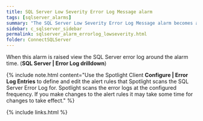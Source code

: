 ```yaml
---
title: ﻿SQL Server Low Severity Error Log Message alarm
tags: [sqlserver_alarms]
summary: "The SQL Server Low Severity Error Log Message alarm becomes active when Spotlight Enterprise detects a new fatal message that contains one of the custom log entries of low severity that are defined in the Error log entries configuration window."
sidebar: c_sqlserver_sidebar
permalink: sqlserver_alarm_errorlog_lowseverity.html
folder: ConnectSQLServer
---
```


When this alarm is raised view the SQL Server error log around the alarm time. (**SQL Server \| Error Log drilldown**)

{% include note.html content="Use the Spotlight Client **Configure \| Error Log Entries** to define and edit the alert rules that Spotlight scans the SQL Server Error Log for. Spotlight scans the error logs at the configured frequency. If you make changes to the alert rules it may take some time for changes to take effect." %}


{% include links.html %}
